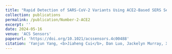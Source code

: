 ```yaml
---
title: "Rapid Detection of SARS-CoV-2 Variants Using ACE2-Based SERS Sensor Enhanced by CoVari Deep Learning Algorithms"
collection: publications
permalink: /publication/Number-2-ACE2
excerpt: ''
date: 2024-05-16
venue: 'ACS Sensors'
paperurl: 'https://doi.org/10.1021/acssensors.4c00488'
citation: 'Yanjun Yang, <b>Jiaheng Cui</b>, Dan Luo, Jackelyn Murray, Xianyan Chen, Sebastian Hülck, Ralph Tripp, and Yiping Zhao*, "Rapid Detection of SARS-CoV-2 Variants Using ACE2-Based SERS Sensor Enhanced by CoVari Deep Learning Algorithms", <i>ACS Sensors</i> 2024 9 (6), 3158-3169'
---
```



